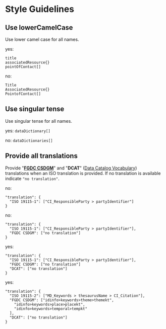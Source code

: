 # Style Guidelines
## Use lowerCamelCase
Use lower camel case for all names.

yes:
```
title
associatedResource{}
pointOfContact[]
```

no:
```
Title
AssociatedResource{}
PointofContact[]
```

## Use singular tense
Use singular tense for all names.

yes: `dataDictionary[]`

no: `dataDictionaries[]`

## Provide all translations

Provide "[__FGDC CSDGM__](https://www.fgdc.gov/metadata/csdgm-standard)" and "__DCAT__" ([Data Catalog Vocabulary](https://www.w3.org/TR/vocab-dcat-2/)) translations when an ISO translation is provided. If no translation is available indicate ```"no translation"```.

no:
```
"translation": {
  "ISO 19115-1": ["CI_ResponsibleParty > partyIdentifier"]
}
```
no:
```
"translation": {
  "ISO 19115-1": ["CI_ResponsibleParty > partyIdentifier"],
  "FGDC CSDGM": ["no translation"]
}
```

yes:
```
"translation": {
  "ISO 19115-1": ["CI_ResponsibleParty > partyIdentifier"],
  "FGDC CSDGM": ["no translation"]
  "DCAT": ["no translation"]
}
```
yes:
```
"translation": {
  "ISO 19115-2": ["MD_Keywords > thesaurusName > CI_Citation"],
  "FGDC CSDGM": ["idinfo>keywords>theme>themekt",
    "idinfo>keywords>place>placekt",
    "idinfo>keywords>temporal>tempkt"
  ],
  "DCAT": ["no translation"]
}
```         
